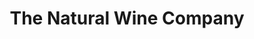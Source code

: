 ---
title: "The Natural Wine Company"
url: /brooklyn/the-natural-wine-company/
shop: Spirituosen
---